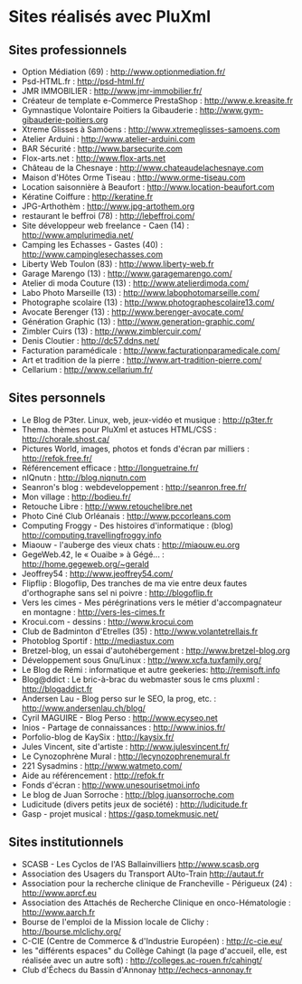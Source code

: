 # Sites réalisés avec PluXml

## Sites professionnels

* Option Médiation (69) : http://www.optionmediation.fr/
* Psd-HTML.fr : http://psd-html.fr/
* JMR IMMOBILIER : http://www.jmr-immobilier.fr/
* Créateur de template e-Commerce PrestaShop : http://www.e.kreasite.fr
* Gymnastique Volontaire Poitiers la Gibauderie : http://www.gym-gibauderie-poitiers.org
* Xtreme Glisses à Samöens : http://www.xtremeglisses-samoens.com
* Atelier Arduini : http://www.atelier-arduini.com
* BAR Sécurité : http://www.barsecurite.com
* Flox-arts.net : http://www.flox-arts.net
* Château de la Chesnaye : http://www.chateaudelachesnaye.com
* Maison d'Hôtes Orme Tiseau : http://www.orme-tiseau.com
* Location saisonnière à Beaufort : http://www.location-beaufort.com
* Kératine Coiffure : http://keratine.fr
* JPG-Arthothèm : http://www.jpg-artothem.org
* restaurant le beffroi (78)  : http://lebeffroi.com/
* Site développeur web freelance - Caen (14) : http://www.amplurimedia.net/
* Camping les Echasses - Gastes (40) : http://www.campinglesechasses.com
* Liberty Web Toulon (83) : http://www.liberty-web.fr
* Garage Marengo (13) : http://www.garagemarengo.com/
* Atelier di moda Couture (13) : http://www.atelierdimoda.com/
* Labo Photo Marseille (13) : http://www.labophotomarseille.com/
* Photographe scolaire (13) : http://www.photographescolaire13.com/
* Avocate Berenger (13) : http://www.berenger-avocate.com/
* Génération Graphic (13) : http://www.generation-graphic.com/
* Zimbler Cuirs (13) : http://www.zimblercuir.com/
* Denis Cloutier : http://dc57.ddns.net/
* Facturation paramédicale : http://www.facturationparamedicale.com/
* Art et tradition de la pierre : http://www.art-tradition-pierre.com/
* Cellarium : http://www.cellarium.fr/

## Sites personnels

* Le Blog de P3ter. Linux, web, jeux-vidéo et musique : http://p3ter.fr
* Thema. thèmes pour PluXml et astuces HTML/CSS : http://chorale.shost.ca/
* Pictures World, images, photos et fonds d'écran par milliers : http://refok.free.fr/
* Référencement efficace : http://longuetraine.fr/
* nIQnutn : http://blog.niqnutn.com
* Seanron's blog : webdeveloppement : http://seanron.free.fr/
* Mon village : http://bodieu.fr/
* Retouche Libre : http://www.retouchelibre.net
* Photo Ciné Club Orléanais : http://www.pccorleans.com
* Computing Froggy - Des histoires d'informatique : (blog) http://computing.travellingfroggy.info
* Miaouw - l'auberge des vieux chats : http://miaouw.eu.org
* GegeWeb.42, le « Ouaibe » à Gégé... : http://home.gegeweb.org/~gerald
* Jeoffrey54 : http://www.jeoffrey54.com/
* Flipflip : Blogoflip, Des tranches de ma vie entre deux fautes d'orthographe sans sel ni poivre : http://blogoflip.fr
* Vers les cimes - Mes pérégrinations vers le métier d'accompagnateur en montagne : http://vers-les-cimes.fr
* Krocui.com - dessins : http://www.krocui.com
* Club de Badminton d'Etrelles (35) : http://www.volantetrellais.fr
* Photoblog Sportif : http://mediastux.com
* Bretzel-blog, un essai d'autohébergement : http://www.bretzel-blog.org
* Développement sous Gnu/Linux : http://www.xcfa.tuxfamily.org/
* Le Blog de Rémi : informatique et autre geekeries: http://remisoft.info
* Blog@ddict : Le bric-à-brac du webmaster sous le cms pluxml : http://blogaddict.fr
* Andersen Lau - Blog perso sur le SEO, la prog, etc. : http://www.andersenlau.ch/blog/
* Cyril MAGUIRE - Blog Perso : http://www.ecyseo.net
* Inios - Partage de connaissances : http://www.inios.fr/
* Porfolio-blog de KaySix : http://kaysix.fr/
* Jules Vincent, site d'artiste : http://www.julesvincent.fr/
* Le Cynozophrène Mural : http://lecynozophrenemural.fr
* 221 Sysadmins : http://www.watmeto.com/
* Aide au référencement : http://refok.fr
* Fonds d'écran : http://www.unesourisetmoi.info
* Le blog de Juan Sorroche : http://blog.juansorroche.com
* Ludicitude (divers petits jeux de société) : http://ludicitude.fr
* Gasp - projet musical : https://gasp.tomekmusic.net/

## Sites institutionnels

* SCASB - Les Cyclos de l'AS Ballainvilliers http://www.scasb.org
* Association des Usagers du Transport AUto-Train http://autaut.fr
* Association pour la recherche clinique de Francheville - Périgueux (24) : http://www.aprcf.eu
* Association des Attachés de Recherche Clinique en onco-Hématologie : http://www.aarch.fr
* Bourse de l'emploi de la Mission locale de Clichy : http://bourse.mlclichy.org/
* C-CIE (Centre de Commerce & d'Industrie Européen) : http://c-cie.eu/
* les "différents espaces" du Collège Cahingt (la page d'accueil, elle, est réalisée avec un autre soft) : http://colleges.ac-rouen.fr/cahingt/
* Club d'Échecs du Bassin d'Annonay http://echecs-annonay.fr
